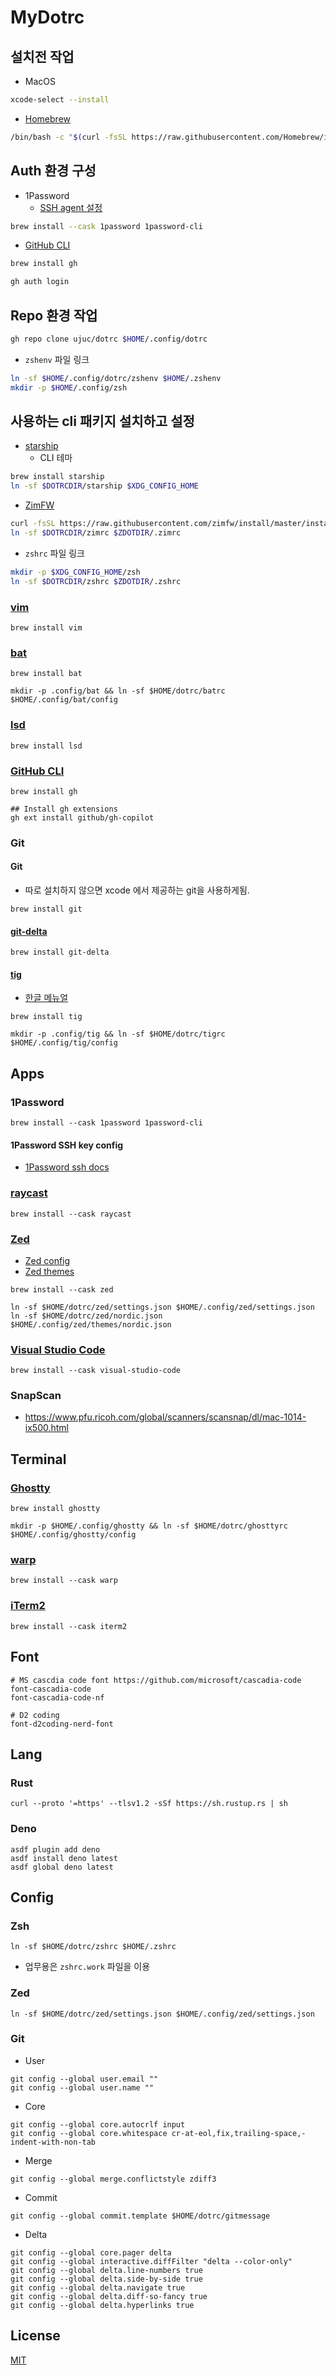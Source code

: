 # MyDotrc

## 설치전 작업

- MacOS

```sh
xcode-select --install
```

- [Homebrew](https://brew.sh/)

```sh
/bin/bash -c "$(curl -fsSL https://raw.githubusercontent.com/Homebrew/install/HEAD/install.sh)"
```

## Auth 환경 구성

- 1Password
  - [SSH agent 설정](https://developer.1password.com/docs/ssh/agent/)

```sh
brew install --cask 1password 1password-cli
```

- [GitHub CLI](https://cli.github.com/manual/)

```sh
brew install gh

gh auth login
```

## Repo 환경 작업

```sh
gh repo clone ujuc/dotrc $HOME/.config/dotrc
```

- `zshenv` 파일 링크

```sh
ln -sf $HOME/.config/dotrc/zshenv $HOME/.zshenv
mkdir -p $HOME/.config/zsh
```

## 사용하는 cli 패키지 설치하고 설정

- [starship](https://starship.rs/)
  - CLI 테마

```sh
brew install starship
ln -sf $DOTRCDIR/starship $XDG_CONFIG_HOME
```

- [ZimFW](https://zimfw.sh/)

```sh
curl -fsSL https://raw.githubusercontent.com/zimfw/install/master/install.zsh | zsh
ln -sf $DOTRCDIR/zimrc $ZDOTDIR/.zimrc
```

- `zshrc` 파일 링크

```sh
mkdir -p $XDG_CONFIG_HOME/zsh
ln -sf $DOTRCDIR/zshrc $ZDOTDIR/.zshrc
```

### [vim](https://www.vim.org/)

```shell
brew install vim
```

### [bat](https://github.com/sharkdp/bat)

```shell
brew install bat

mkdir -p .config/bat && ln -sf $HOME/dotrc/batrc $HOME/.config/bat/config
```

### [lsd](https://github.com/lsd-rs/lsd)

```shell
brew install lsd
```

### [GitHub CLI](https://cli.github.com/)

```shell
brew install gh

## Install gh extensions
gh ext install github/gh-copilot
```

### Git

#### Git

- 따로 설치하지 않으면 xcode 에서 제공하는 git을 사용하게됨.

```shell
brew install git
```

#### [git-delta](https://github.com/dandavison/delta)

```shell
brew install git-delta
```

#### [tig](https://jonas.github.io/tig/)

- [한글 메뉴얼](https://ujuc.github.io/2016/02/10/tig-manual/)

```shell
brew install tig

mkdir -p .config/tig && ln -sf $HOME/dotrc/tigrc $HOME/.config/tig/config
```

## Apps

### 1Password

```shell
brew install --cask 1password 1password-cli
```

#### 1Password SSH key config

- [1Password ssh docs](https://developer.1password.com/docs/ssh)

### [raycast](https://www.raycast.com/)

```shell
brew install --cask raycast
```

### [Zed](https://zed.dev/)

- [Zed config](https://zed.dev/docs/configuring-zed)
- [Zed themes](https://zed-themes.com/)

```shell
brew install --cask zed

ln -sf $HOME/dotrc/zed/settings.json $HOME/.config/zed/settings.json
ln -sf $HOME/dotrc/zed/nordic.json $HOME/.config/zed/themes/nordic.json
```

### [Visual Studio Code](https://code.visualstudio.com/)

```shell
brew install --cask visual-studio-code
```

### SnapScan

- https://www.pfu.ricoh.com/global/scanners/scansnap/dl/mac-1014-ix500.html

## Terminal

### [Ghostty](https://ghostty.org)

```shell
brew install ghostty

mkdir -p $HOME/.config/ghostty && ln -sf $HOME/dotrc/ghosttyrc $HOME/.config/ghostty/config
```

### [warp](https://www.warp.dev/)

```shell
brew install --cask warp
```

### [iTerm2](https://iterm2.com/)

```shell
brew install --cask iterm2
```

## Font

```shell
# MS cascdia code font https://github.com/microsoft/cascadia-code
font-cascadia-code
font-cascadia-code-nf

# D2 coding
font-d2coding-nerd-font
```

## Lang

### Rust

```shell
curl --proto '=https' --tlsv1.2 -sSf https://sh.rustup.rs | sh
```

### Deno

```shell
asdf plugin add deno
asdf install deno latest
asdf global deno latest
```

## Config

### Zsh

```shell
ln -sf $HOME/dotrc/zshrc $HOME/.zshrc
```

- 업무용은 `zshrc.work` 파일을 이용

### Zed

```shell
ln -sf $HOME/dotrc/zed/settings.json $HOME/.config/zed/settings.json
```

### Git

- User

```shell
git config --global user.email ""
git config --global user.name ""
```

- Core

```shell
git config --global core.autocrlf input
git config --global core.whitespace cr-at-eol,fix,trailing-space,-indent-with-non-tab
```

- Merge

```shell
git config --global merge.conflictstyle zdiff3
```

- Commit

```shell
git config --global commit.template $HOME/dotrc/gitmessage
```

- Delta

```shell
git config --global core.pager delta
git config --global interactive.diffFilter "delta --color-only"
git config --global delta.line-numbers true
git config --global delta.side-by-side true
git config --global delta.navigate true
git config --global delta.diff-so-fancy true
git config --global delta.hyperlinks true
```

## License

[MIT](./LICENSE)
